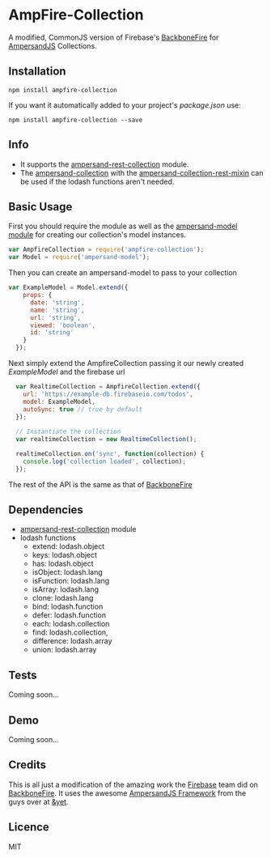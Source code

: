 # AmpFire-Collection
A modified, CommonJS version of Firebase's [BackboneFire](https://github.com/firebase/backbonefire) for [AmpersandJS](http://ampersandjs.com/) Collections.

## Installation
```
npm install ampfire-collection
```
If you want it automatically added to your project's *package.json* use:
```
npm install ampfire-collection --save
```

## Info
- It supports the [ampersand-rest-collection](https://github.com/ampersandjs/ampersand-rest-collection) module.
- The [ampersand-collection](https://github.com/ampersandjs/ampersand-collection) with the [ampersand-collection-rest-mixin](https://github.com/ampersandjs/ampersand-collection-rest-mixin) can be used if the lodash functions aren't needed.

## Basic Usage
First you should require the module as well as the [ampersand-model module](https://github.com/AmpersandJS/ampersand-model) for creating our collection's model instances.
``` javascript
var AmpfireCollection = require('ampfire-collection');
var Model = require('ampersand-model');
```
Then you can create an ampersand-model to pass to your collection
```javascript
var ExampleModel = Model.extend({
    props: {
      date: 'string',
      name: 'string',
      url: 'string',
      viewed: 'boolean',
      id: 'string'
    }
  });
```
Next simply extend the AmpfireCollection passing it our newly created *ExampleModel* and the firebase url
```javascript
  var RealtimeCollection = AmpfireCollection.extend({
    url: 'https://example-db.firebaseio.com/todos',
    model: ExampleModel,
    autoSync: true // true by default
  });
 
  // Instantiate the collection
  var realtimeCollection = new RealtimeCollection();

  realtimeCollection.on('sync', function(collection) {
    console.log('collection loaded', collection);
  });
```
The rest of the API is the same as that of [BackboneFire](https://github.com/firebase/backbonefire)

## Dependencies
- [ampersand-rest-collection](https://github.com/AmpersandJS/ampersand-rest-collection) module
- lodash functions
    + extend: lodash.object
    + keys: lodash.object
    + has: lodash.object
    + isObject: lodash.lang
    + isFunction: lodash.lang
    + isArray: lodash.lang
    + clone: lodash.lang
    + bind: lodash.function
    + defer: lodash.function
    + each: lodash.collection
    + find: lodash.collection,
    + difference: lodash.array
    + union: lodash.array

## Tests
Coming soon...

## Demo
Coming soon...

## Credits
This is all just a modification of the amazing work the [Firebase](https://github.com/firebase) team did on [BackboneFire](https://github.com/firebase/backbonefire). It uses the awesome [AmpersandJS Framework](http://ampersandjs.com/) from the guys over at [&yet](https://github.com/andyet).

## Licence
MIT
